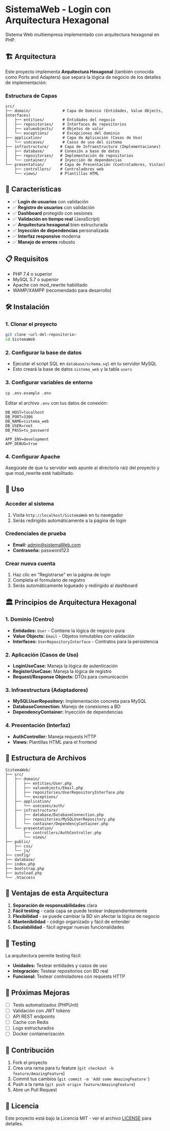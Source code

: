 # SistemaWeb - Login con Arquitectura Hexagonal

Sistema Web multiempresa implementado con arquitectura hexagonal en PHP.

## 🏗️ Arquitectura

Este proyecto implementa **Arquitectura Hexagonal** (también conocida como Ports and Adapters) que separa la lógica de negocio de los detalles de implementación:

### Estructura de Capas

```
src/
├── domain/              # Capa de Dominio (Entidades, Value Objects, Interfaces)
│   ├── entities/        # Entidades del negocio
│   ├── repositories/    # Interfaces de repositorios
│   ├── valueobjects/    # Objetos de valor
│   └── exceptions/      # Excepciones del dominio
├── application/         # Capa de Aplicación (Casos de Uso)
│   └── usecases/        # Casos de uso del sistema
├── infrastructure/     # Capa de Infraestructura (Implementaciones)
│   ├── database/       # Conexión a base de datos
│   ├── repositories/   # Implementación de repositorios
│   └── container/      # Inyección de dependencias
└── presentation/       # Capa de Presentación (Controladores, Vistas)
    ├── controllers/    # Controladores web
    └── views/          # Plantillas HTML
```

## 🚀 Características

- ✅ **Login de usuarios** con validación
- ✅ **Registro de usuarios** con validación
- ✅ **Dashboard** protegido con sesiones
- ✅ **Validación en tiempo real** (JavaScript)
- ✅ **Arquitectura hexagonal** bien estructurada
- ✅ **Inyección de dependencias** personalizada
- ✅ **Interfaz responsive** moderna
- ✅ **Manejo de errores** robusto

## 📋 Requisitos

- PHP 7.4 o superior
- MySQL 5.7 o superior
- Apache con mod_rewrite habilitado
- WAMP/XAMPP (recomendado para desarrollo)

## 🛠️ Instalación

### 1. Clonar el proyecto
```bash
git clone <url-del-repositorio>
cd SistemaWeb
```

### 2. Configurar la base de datos
- Ejecutar el script SQL en `database/schema.sql` en tu servidor MySQL
- Esto creará la base de datos `sistema_web` y la tabla `users`

### 3. Configurar variables de entorno
```bash
cp .env.example .env
```

Editar el archivo `.env` con tus datos de conexión:
```env
DB_HOST=localhost
DB_PORT=3306
DB_NAME=sistema_web
DB_USER=root
DB_PASS=tu_password

APP_ENV=development
APP_DEBUG=true
```

### 4. Configurar Apache
Asegúrate de que tu servidor web apunte al directorio raíz del proyecto y que mod_rewrite esté habilitado.

## 🚀 Uso

### Acceder al sistema
1. Visita `http://localhost/SistemaWeb` en tu navegador
2. Serás redirigido automáticamente a la página de login

### Credenciales de prueba
- **Email:** admin@sistemaWeb.com
- **Contraseña:** password123

### Crear nueva cuenta
1. Haz clic en "Registrarse" en la página de login
2. Completa el formulario de registro
3. Serás automáticamente logueado y redirigido al dashboard

## 🏛️ Principios de Arquitectura Hexagonal

### 1. Dominio (Centro)
- **Entidades:** `User` - Contiene la lógica de negocio pura
- **Value Objects:** `Email` - Objetos inmutables con validación
- **Interfaces:** `UserRepositoryInterface` - Contratos para la persistencia

### 2. Aplicación (Casos de Uso)
- **LoginUseCase:** Maneja la lógica de autenticación
- **RegisterUseCase:** Maneja la lógica de registro
- **Request/Response Objects:** DTOs para comunicación

### 3. Infraestructura (Adaptadores)
- **MySQLUserRepository:** Implementación concreta para MySQL
- **DatabaseConnection:** Manejo de conexiones a BD
- **DependencyContainer:** Inyección de dependencias

### 4. Presentación (Interfaz)
- **AuthController:** Maneja requests HTTP
- **Views:** Plantillas HTML para el frontend

## 🔧 Estructura de Archivos

```
SistemaWeb/
├── src/
│   ├── domain/
│   │   ├── entities/User.php
│   │   ├── valueobjects/Email.php
│   │   ├── repositories/UserRepositoryInterface.php
│   │   └── exceptions/
│   ├── application/
│   │   └── usecases/auth/
│   ├── infrastructure/
│   │   ├── database/DatabaseConnection.php
│   │   ├── repositories/MySQLUserRepository.php
│   │   └── container/DependencyContainer.php
│   └── presentation/
│       ├── controllers/AuthController.php
│       └── views/
├── public/
│   ├── css/
│   └── js/
├── config/
├── database/
├── index.php
├── bootstrap.php
├── autoload.php
└── .htaccess
```

## 🎯 Ventajas de esta Arquitectura

1. **Separación de responsabilidades** clara
2. **Fácil testing** - cada capa se puede testear independientemente
3. **Flexibilidad** - se puede cambiar la BD sin afectar la lógica de negocio
4. **Mantenibilidad** - código organizado y fácil de entender
5. **Escalabilidad** - fácil agregar nuevas funcionalidades

## 🧪 Testing

La arquitectura permite testing fácil:
- **Unidades:** Testear entidades y casos de uso
- **Integración:** Testear repositorios con BD real
- **Funcional:** Testear controladores con requests HTTP

## 📝 Próximas Mejoras

- [ ] Tests automatizados (PHPUnit)
- [ ] Validación con JWT tokens
- [ ] API REST endpoints
- [ ] Cache con Redis
- [ ] Logs estructurados
- [ ] Docker containerización

## 🤝 Contribución

1. Fork el proyecto
2. Crea una rama para tu feature (`git checkout -b feature/AmazingFeature`)
3. Commit tus cambios (`git commit -m 'Add some AmazingFeature'`)
4. Push a la rama (`git push origin feature/AmazingFeature`)
5. Abre un Pull Request

## 📄 Licencia

Este proyecto está bajo la Licencia MIT - ver el archivo [LICENSE](LICENSE) para detalles.
